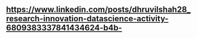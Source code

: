 ## https://www.linkedin.com/posts/dhruvilshah28_research-innovation-datascience-activity-6809383337841434624-b4b-
